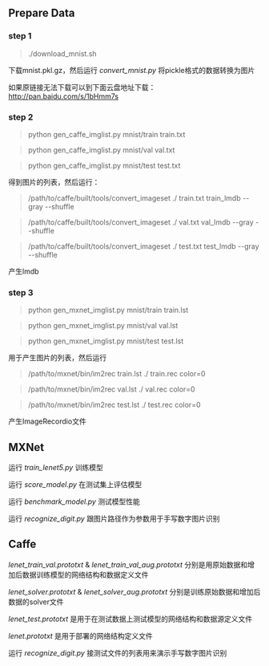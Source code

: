 ## Prepare Data
### step 1
> ./download_mnist.sh

下载mnist.pkl.gz，然后运行 *convert_mnist.py* 将pickle格式的数据转换为图片

如果原链接无法下载可以到下面云盘地址下载：
http://pan.baidu.com/s/1bHmm7s

### step 2
> python gen_caffe_imglist.py mnist/train train.txt

> python gen_caffe_imglist.py mnist/val val.txt

> python gen_caffe_imglist.py mnist/test test.txt

得到图片的列表，然后运行： 
> /path/to/caffe/built/tools/convert_imageset ./ train.txt train_lmdb --gray --shuffle

> /path/to/caffe/built/tools/convert_imageset ./ val.txt val_lmdb --gray --shuffle

> /path/to/caffe/built/tools/convert_imageset ./ test.txt test_lmdb --gray --shuffle


产生lmdb

### step 3
> python gen_mxnet_imglist.py mnist/train train.lst

> python gen_mxnet_imglist.py mnist/val val.lst

> python gen_mxnet_imglist.py mnist/test test.lst

用于产生图片的列表，然后运行

> /path/to/mxnet/bin/im2rec train.lst ./ train.rec color=0

> /path/to/mxnet/bin/im2rec val.lst ./ val.rec color=0

> /path/to/mxnet/bin/im2rec test.lst ./ test.rec color=0

产生ImageRecordio文件


## MXNet

运行 *train_lenet5.py* 训练模型

运行 *score_model.py* 在测试集上评估模型

运行 *benchmark_model.py* 测试模型性能

运行 *recognize_digit.py* 跟图片路径作为参数用于手写数字图片识别

## Caffe
*lenet_train_val.prototxt* & *lenet_train_val_aug.prototxt* 分别是用原始数据和增加后数据训练模型的网络结构和数据定义文件

*lenet_solver.prototxt* & *lenet_solver_aug.prototxt* 分别是训练原始数据和增加后数据的solver文件

*lenet_test.prototxt* 是用于在测试数据上测试模型的网络结构和数据源定义文件

*lenet.prototxt* 是用于部署的网络结构定义文件

运行 *recognize_digit.py* 接测试文件的列表用来演示手写数字图片识别